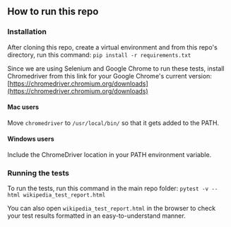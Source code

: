 ## How to run this repo

### Installation

After cloning this repo, create a virtual environment and from this repo's directory, run this command:
`pip install -r requirements.txt`

Since we are using Selenium and Google Chrome to run these tests, install Chromedriver from this link for your Google Chrome's current version: [https://chromedriver.chromium.org/downloads](https://chromedriver.chromium.org/downloads)

#### Mac users
Move `chromedriver` to `/usr/local/bin/` so that it gets added to the PATH.

#### Windows users
Include the ChromeDriver location in your PATH environment variable.


### Running the tests

To run the tests, run this command in the main repo folder:
`pytest -v --html wikipedia_test_report.html`


You can also open `wikipedia_test_report.html` in the browser to check your test results formatted in an easy-to-understand manner.